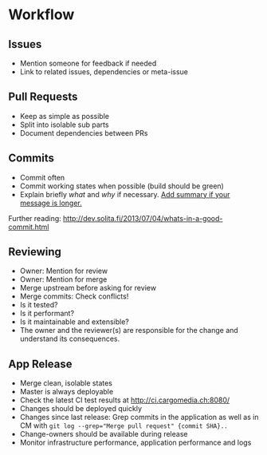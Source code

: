 # Workflow

## Issues
- Mention someone for feedback if needed
- Link to related issues, dependencies or meta-issue

## Pull Requests
- Keep as simple as possible
- Split into isolable sub parts
- Document dependencies between PRs

## Commits
- Commit often
- Commit working states when possible (build should be green)
- Explain briefly *what* and *why* if necessary. [Add summary if your message is longer.](http://stackoverflow.com/questions/4126442/git-commit-format)

Further reading: http://dev.solita.fi/2013/07/04/whats-in-a-good-commit.html

## Reviewing
- Owner: Mention for review
- Owner: Mention for merge
- Merge upstream before asking for review
- Merge commits: Check conflicts!
- Is it tested?
- Is it performant?
- Is it maintainable and extensible?
- The owner and the reviewer(s) are responsible for the change and understand its consequences.

## App Release
- Merge clean, isolable states
- Master is always deployable
- Check the latest CI test results at http://ci.cargomedia.ch:8080/
- Changes should be deployed quickly
- Changes since last release: Grep commits in the application as well as in CM with `git log --grep="Merge pull request" {commit SHA}..`
- Change-owners should be available during release
- Monitor infrastructure performance, application performance and logs
